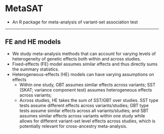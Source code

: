 # MetaSAT
 - An R package for meta-analysis of variant-set association test

-----
## FE and HE models
 - We study meta-analysis methods that can account for varying levels of
   heterogeneity of genetic effects both within and across studies.
 - Fixed-effects (FE) model assumes similar effects and thus directly
      sums the summary statistics.
 - Heterogeneous-effects (HE) models can have varying assumptions on effects  
   - Within one study, GBT assumes similar effects across variants; SST 
     (SKAT; variance component test) assumes heterogeneous effects across variants;
   - Across studies, HE takes the sum of SST/GBT over studies. SST type tests
     assume different effects across variants/studies; GBT type tests
     assume similar effects across all variants/studies; and SBT assumes
     similar effects across variants within one study while allows for
     different variant-set level effects across studies, which is
     potentially relevant for cross-ancestry meta-analysis.

